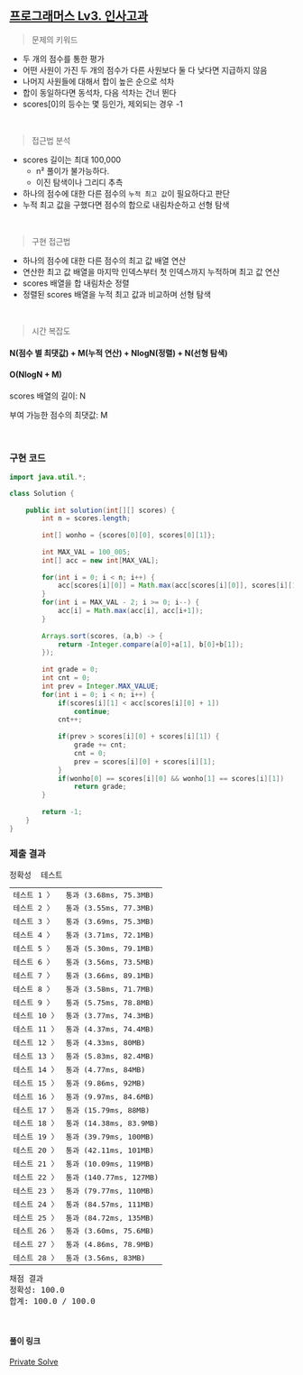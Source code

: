 ## [프로그래머스 Lv3. 인사고과](https://school.programmers.co.kr/learn/courses/30/lessons/152995)

> 문제의 키워드

- 두 개의 점수를 통한 평가
- 어떤 사원이 가진 두 개의 점수가 다른 사원보다 둘 다 낮다면 지급하지 않음
- 나머지 사원들에 대해서 합이 높은 순으로 석차
- 합이 동일하다면 동석차, 다음 석차는 건너 뛴다
- scores[0]의 등수는 몇 등인가, 제외되는 경우 -1

<br/>

> 접근법 분석

- scores 길이는 최대 100,000
	- n² 풀이가 불가능하다.
	- 이진 탐색이나 그리디 추측
- 하나의 점수에 대한 다른 점수의 `누적 최고 값`이 필요하다고 판단
- 누적 최고 값을 구했다면 점수의 합으로 내림차순하고 선형 탐색

<br/>

> 구현 접근법

- 하나의 점수에 대한 다른 점수의 최고 값 배열 연산
- 연산한 최고 값 배열을 마지막 인덱스부터 첫 인덱스까지 누적하며 최고 값 연산
- scores 배열을 합 내림차순 정렬
- 정렬된 scores 배열을 누적 최고 값과 비교하며 선형 탐색

<br/>

> 시간 복잡도

#### N(점수 별 최댓값) + M(누적 연산) + NlogN(정렬) + N(선형 탐색)
#### O(NlogN + M)

scores 배열의 길이: N

부여 가능한 점수의 최댓값: M



<br/>

### 구현 코드

```java
import java.util.*;

class Solution {
    
    public int solution(int[][] scores) {
        int n = scores.length;
        
        int[] wonho = {scores[0][0], scores[0][1]};
        
        int MAX_VAL = 100_005;
        int[] acc = new int[MAX_VAL];
        
        for(int i = 0; i < n; i++) {
            acc[scores[i][0]] = Math.max(acc[scores[i][0]], scores[i][1]);
        }
        for(int i = MAX_VAL - 2; i >= 0; i--) {
            acc[i] = Math.max(acc[i], acc[i+1]);
        }
        
        Arrays.sort(scores, (a,b) -> {
            return -Integer.compare(a[0]+a[1], b[0]+b[1]);
        });
        
        int grade = 0;
        int cnt = 0;
        int prev = Integer.MAX_VALUE;
        for(int i = 0; i < n; i++) {
            if(scores[i][1] < acc[scores[i][0] + 1])
                continue;
            cnt++;
            
            if(prev > scores[i][0] + scores[i][1]) {
                grade += cnt;
                cnt = 0;
                prev = scores[i][0] + scores[i][1];
            }
            if(wonho[0] == scores[i][0] && wonho[1] == scores[i][1])
                return grade;
        }
        
        return -1;
    }
}
```

### 제출 결과

<pre class="console-content"><div class="console-message">정확성  테스트</div><table class="console-test-group" data-category="correctness"><tbody><tr data-testcase-id="180421"><td valign="top" class="td-label">테스트 1 <span>〉</span></td><td class="result passed">통과 (3.68ms, 75.3MB)</td></tr><tr data-testcase-id="180422"><td valign="top" class="td-label">테스트 2 <span>〉</span></td><td class="result passed">통과 (3.55ms, 77.3MB)</td></tr><tr data-testcase-id="180423"><td valign="top" class="td-label">테스트 3 <span>〉</span></td><td class="result passed">통과 (3.69ms, 75.3MB)</td></tr><tr data-testcase-id="180424"><td valign="top" class="td-label">테스트 4 <span>〉</span></td><td class="result passed">통과 (3.71ms, 72.1MB)</td></tr><tr data-testcase-id="180425"><td valign="top" class="td-label">테스트 5 <span>〉</span></td><td class="result passed">통과 (5.30ms, 79.1MB)</td></tr><tr data-testcase-id="180426"><td valign="top" class="td-label">테스트 6 <span>〉</span></td><td class="result passed">통과 (3.56ms, 73.5MB)</td></tr><tr data-testcase-id="180427"><td valign="top" class="td-label">테스트 7 <span>〉</span></td><td class="result passed">통과 (3.66ms, 89.1MB)</td></tr><tr data-testcase-id="180428"><td valign="top" class="td-label">테스트 8 <span>〉</span></td><td class="result passed">통과 (3.58ms, 71.7MB)</td></tr><tr data-testcase-id="180429"><td valign="top" class="td-label">테스트 9 <span>〉</span></td><td class="result passed">통과 (5.75ms, 78.8MB)</td></tr><tr data-testcase-id="180430"><td valign="top" class="td-label">테스트 10 <span>〉</span></td><td class="result passed">통과 (3.77ms, 74.3MB)</td></tr><tr data-testcase-id="180431"><td valign="top" class="td-label">테스트 11 <span>〉</span></td><td class="result passed">통과 (4.37ms, 74.4MB)</td></tr><tr data-testcase-id="180432"><td valign="top" class="td-label">테스트 12 <span>〉</span></td><td class="result passed">통과 (4.33ms, 80MB)</td></tr><tr data-testcase-id="180433"><td valign="top" class="td-label">테스트 13 <span>〉</span></td><td class="result passed">통과 (5.83ms, 82.4MB)</td></tr><tr data-testcase-id="180434"><td valign="top" class="td-label">테스트 14 <span>〉</span></td><td class="result passed">통과 (4.77ms, 84MB)</td></tr><tr data-testcase-id="180435"><td valign="top" class="td-label">테스트 15 <span>〉</span></td><td class="result passed">통과 (9.86ms, 92MB)</td></tr><tr data-testcase-id="180436"><td valign="top" class="td-label">테스트 16 <span>〉</span></td><td class="result passed">통과 (9.97ms, 84.6MB)</td></tr><tr data-testcase-id="180437"><td valign="top" class="td-label">테스트 17 <span>〉</span></td><td class="result passed">통과 (15.79ms, 88MB)</td></tr><tr data-testcase-id="180438"><td valign="top" class="td-label">테스트 18 <span>〉</span></td><td class="result passed">통과 (14.38ms, 83.9MB)</td></tr><tr data-testcase-id="180439"><td valign="top" class="td-label">테스트 19 <span>〉</span></td><td class="result passed">통과 (39.79ms, 100MB)</td></tr><tr data-testcase-id="180440"><td valign="top" class="td-label">테스트 20 <span>〉</span></td><td class="result passed">통과 (42.11ms, 101MB)</td></tr><tr data-testcase-id="180441"><td valign="top" class="td-label">테스트 21 <span>〉</span></td><td class="result passed">통과 (10.09ms, 119MB)</td></tr><tr data-testcase-id="180442"><td valign="top" class="td-label">테스트 22 <span>〉</span></td><td class="result passed">통과 (140.77ms, 127MB)</td></tr><tr data-testcase-id="180443"><td valign="top" class="td-label">테스트 23 <span>〉</span></td><td class="result passed">통과 (79.77ms, 110MB)</td></tr><tr data-testcase-id="180444"><td valign="top" class="td-label">테스트 24 <span>〉</span></td><td class="result passed">통과 (84.57ms, 111MB)</td></tr><tr data-testcase-id="180445"><td valign="top" class="td-label">테스트 25 <span>〉</span></td><td class="result passed">통과 (84.72ms, 135MB)</td></tr><tr data-testcase-id="249447"><td valign="top" class="td-label">테스트 26 <span>〉</span></td><td class="result passed">통과 (3.60ms, 75.6MB)</td></tr><tr data-testcase-id="249448"><td valign="top" class="td-label">테스트 27 <span>〉</span></td><td class="result passed">통과 (4.86ms, 78.9MB)</td></tr><tr data-testcase-id="249449"><td valign="top" class="td-label">테스트 28 <span>〉</span></td><td class="result passed">통과 (3.56ms, 83MB)</td></tr></tbody></table><div class="console-heading">채점 결과</div><div class="console-message">정확성: 100.0</div><div class="console-message">합계: 100.0 / 100.0</div></pre>

<br>

#### 풀이 링크

[Private Solve](https://github.com/The-Four-Error-Pickers/Algorithm-Study/tree/main/Private%20Solve/프로그래머스/12904.%20%EA%B0%80%EC%9E%A5%20%EA%B8%B4%20%ED%8C%B0%EB%A6%B0%EB%93%9C%EB%A1%AC/ChaNyeok1225)
